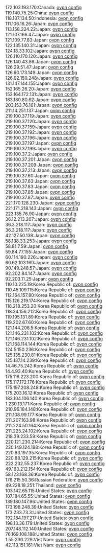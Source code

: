 172.103.193.170:Canada: [ovpn config](vpn/172_103_193_170.ovpn)  
119.140.75.25:China: [ovpn config](vpn/119_140_75_25.ovpn)  
118.137.134.50:Indonesia: [ovpn config](vpn/118_137_134_50.ovpn)  
111.106.16.26:Japan: [ovpn config](vpn/111_106_16_26.ovpn)  
113.158.224.22:Japan: [ovpn config](vpn/113_158_224_22.ovpn)  
121.107.166.47:Japan: [ovpn config](vpn/121_107_166_47.ovpn)  
121.109.77.83:Japan: [ovpn config](vpn/121_109_77_83.ovpn)  
122.135.140.31:Japan: [ovpn config](vpn/122_135_140_31.ovpn)  
124.18.33.102:Japan: [ovpn config](vpn/124_18_33_102.ovpn)  
126.110.170.120:Japan: [ovpn config](vpn/126_110_170_120.ovpn)  
126.140.43.86:Japan: [ovpn config](vpn/126_140_43_86.ovpn)  
126.29.51.47:Japan: [ovpn config](vpn/126_29_51_47.ovpn)  
126.60.173.149:Japan: [ovpn config](vpn/126_60_173_149.ovpn)  
126.92.150.248:Japan: [ovpn config](vpn/126_92_150_248.ovpn)  
131.147.144.155:Japan: [ovpn config](vpn/131_147_144_155.ovpn)  
152.165.26.20:Japan: [ovpn config](vpn/152_165_26_20.ovpn)  
153.164.172.131:Japan: [ovpn config](vpn/153_164_172_131.ovpn)  
183.180.80.62:Japan: [ovpn config](vpn/183_180_80_62.ovpn)  
203.153.76.161:Japan: [ovpn config](vpn/203_153_76_161.ovpn)  
211.14.251.137:Japan: [ovpn config](vpn/211_14_251_137.ovpn)  
219.100.37.119:Japan: [ovpn config](vpn/219_100_37_119.ovpn)  
219.100.37.120:Japan: [ovpn config](vpn/219_100_37_120.ovpn)  
219.100.37.159:Japan: [ovpn config](vpn/219_100_37_159.ovpn)  
219.100.37.192:Japan: [ovpn config](vpn/219_100_37_192.ovpn)  
219.100.37.196:Japan: [ovpn config](vpn/219_100_37_196.ovpn)  
219.100.37.197:Japan: [ovpn config](vpn/219_100_37_197.ovpn)  
219.100.37.199:Japan: [ovpn config](vpn/219_100_37_199.ovpn)  
219.100.37.2:Japan: [ovpn config](vpn/219_100_37_2.ovpn)  
219.100.37.201:Japan: [ovpn config](vpn/219_100_37_201.ovpn)  
219.100.37.209:Japan: [ovpn config](vpn/219_100_37_209.ovpn)  
219.100.37.213:Japan: [ovpn config](vpn/219_100_37_213.ovpn)  
219.100.37.60:Japan: [ovpn config](vpn/219_100_37_60.ovpn)  
219.100.37.63:Japan: [ovpn config](vpn/219_100_37_63.ovpn)  
219.100.37.83:Japan: [ovpn config](vpn/219_100_37_83.ovpn)  
219.100.37.85:Japan: [ovpn config](vpn/219_100_37_85.ovpn)  
219.100.37.87:Japan: [ovpn config](vpn/219_100_37_87.ovpn)  
221.170.128.230:Japan: [ovpn config](vpn/221_170_128_230.ovpn)  
221.171.218.143:Japan: [ovpn config](vpn/221_171_218_143.ovpn)  
223.135.76.90:Japan: [ovpn config](vpn/223_135_76_90.ovpn)  
36.12.213.207:Japan: [ovpn config](vpn/36_12_213_207.ovpn)  
36.3.218.117:Japan: [ovpn config](vpn/36_3_218_117.ovpn)  
36.3.218.117:Japan: [ovpn config](vpn/36_3_218_117.ovpn)  
42.127.50.138:Japan: [ovpn config](vpn/42_127_50_138.ovpn)  
58.138.33.253:Japan: [ovpn config](vpn/58_138_33_253.ovpn)  
58.81.7.59:Japan: [ovpn config](vpn/58_81_7_59.ovpn)  
59.84.77.155:Japan: [ovpn config](vpn/59_84_77_155.ovpn)  
60.114.190.226:Japan: [ovpn config](vpn/60_114_190_226.ovpn)  
60.62.103.160:Japan: [ovpn config](vpn/60_62_103_160.ovpn)  
90.149.248.57:Japan: [ovpn config](vpn/90_149_248_57.ovpn)  
92.202.84.147:Japan: [ovpn config](vpn/92_202_84_147.ovpn)  
92.203.11.25:Japan: [ovpn config](vpn/92_203_11_25.ovpn)  
110.10.225.19:Korea Republic of: [ovpn config](vpn/110_10_225_19.ovpn)  
110.45.109.115:Korea Republic of: [ovpn config](vpn/110_45_109_115.ovpn)  
112.164.157.80:Korea Republic of: [ovpn config](vpn/112_164_157_80.ovpn)  
115.126.219.174:Korea Republic of: [ovpn config](vpn/115_126_219_174.ovpn)  
118.218.253.20:Korea Republic of: [ovpn config](vpn/118_218_253_20.ovpn)  
118.34.156.212:Korea Republic of: [ovpn config](vpn/118_34_156_212.ovpn)  
119.195.131.89:Korea Republic of: [ovpn config](vpn/119_195_131_89.ovpn)  
119.202.67.60:Korea Republic of: [ovpn config](vpn/119_202_67_60.ovpn)  
121.144.206.5:Korea Republic of: [ovpn config](vpn/121_144_206_5.ovpn)  
121.146.231.102:Korea Republic of: [ovpn config](vpn/121_146_231_102.ovpn)  
121.146.231.102:Korea Republic of: [ovpn config](vpn/121_146_231_102.ovpn)  
121.168.114.144:Korea Republic of: [ovpn config](vpn/121_168_114_144.ovpn)  
124.5.150.236:Korea Republic of: [ovpn config](vpn/124_5_150_236.ovpn)  
125.135.230.81:Korea Republic of: [ovpn config](vpn/125_135_230_81.ovpn)  
125.137.14.239:Korea Republic of: [ovpn config](vpn/125_137_14_239.ovpn)  
14.46.75.242:Korea Republic of: [ovpn config](vpn/14_46_75_242.ovpn)  
14.4.93.40:Korea Republic of: [ovpn config](vpn/14_4_93_40.ovpn)  
175.116.223.200:Korea Republic of: [ovpn config](vpn/175_116_223_200.ovpn)  
175.117.172.176:Korea Republic of: [ovpn config](vpn/175_117_172_176.ovpn)  
175.197.208.248:Korea Republic of: [ovpn config](vpn/175_197_208_248.ovpn)  
175.203.16.12:Korea Republic of: [ovpn config](vpn/175_203_16_12.ovpn)  
183.104.106.140:Korea Republic of: [ovpn config](vpn/183_104_106_140.ovpn)  
1.230.13.171:Korea Republic of: [ovpn config](vpn/1_230_13_171.ovpn)  
210.96.184.148:Korea Republic of: [ovpn config](vpn/210_96_184_148.ovpn)  
211.108.99.177:Korea Republic of: [ovpn config](vpn/211_108_99_177.ovpn)  
211.207.163.98:Korea Republic of: [ovpn config](vpn/211_207_163_98.ovpn)  
211.224.50.164:Korea Republic of: [ovpn config](vpn/211_224_50_164.ovpn)  
211.225.24.102:Korea Republic of: [ovpn config](vpn/211_225_24_102.ovpn)  
218.39.233.59:Korea Republic of: [ovpn config](vpn/218_39_233_59.ovpn)  
220.121.230.214:Korea Republic of: [ovpn config](vpn/220_121_230_214.ovpn)  
220.149.124.188:Korea Republic of: [ovpn config](vpn/220_149_124_188.ovpn)  
220.83.197.35:Korea Republic of: [ovpn config](vpn/220_83_197_35.ovpn)  
220.88.129.215:Korea Republic of: [ovpn config](vpn/220_88_129_215.ovpn)  
222.232.55.237:Korea Republic of: [ovpn config](vpn/222_232_55_237.ovpn)  
49.163.212.154:Korea Republic of: [ovpn config](vpn/49_163_212_154.ovpn)  
58.123.168.36:Korea Republic of: [ovpn config](vpn/58_123_168_36.ovpn)  
176.215.50.36:Russian Federation: [ovpn config](vpn/176_215_50_36.ovpn)  
49.228.18.251:Thailand: [ovpn config](vpn/49_228_18_251.ovpn)  
103.142.65.115:United States: [ovpn config](vpn/103_142_65_115.ovpn)  
107.184.65.55:United States: [ovpn config](vpn/107_184_65_55.ovpn)  
139.180.147.96:United States: [ovpn config](vpn/139_180_147_96.ovpn)  
173.198.248.39:United States: [ovpn config](vpn/173_198_248_39.ovpn)  
173.233.73.3:United States: [ovpn config](vpn/173_233_73_3.ovpn)  
192.184.197.217:United States: [ovpn config](vpn/192_184_197_217.ovpn)  
198.13.36.179:United States: [ovpn config](vpn/198_13_36_179.ovpn)  
207.148.112.140:United States: [ovpn config](vpn/207_148_112_140.ovpn)  
76.169.108.188:United States: [ovpn config](vpn/76_169_108_188.ovpn)  
1.55.230.229:Viet Nam: [ovpn config](vpn/1_55_230_229.ovpn)  
42.113.151.161:Viet Nam: [ovpn config](vpn/42_113_151_161.ovpn)  
